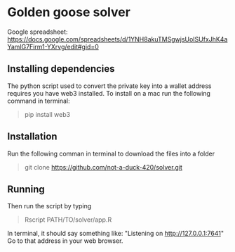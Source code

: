 # Golden goose solver

Google spreadsheet: https://docs.google.com/spreadsheets/d/1YNH8akuTMSgwjsUoISUfxJhK4aYamlG7Firm1-YXrvg/edit#gid=0

## Installing dependencies
 The python script used to convert the private key into a wallet address requires you have web3 installed.
 To install on a mac run the following command in terminal:
 > pip install web3

## Installation
Run the following comman in terminal to download the files into a folder
> git clone https://github.com/not-a-duck-420/solver.git

## Running
Then run the script by typing
> Rscript PATH/TO/solver/app.R

In terminal, it should say something like: "Listening on http://127.0.0.1:7641"
Go to that address in your web browser.

